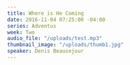 ```yaml
---
title: Where is He Coming
date: 2016-11-04 07:25:00 -04:00
series: Adventus
week: Two
audio_file: "/uploads/test.mp3"
thumbnail_image: "/uploads/thumb1.jpg"
speaker: Denis Beausejour
---
```


